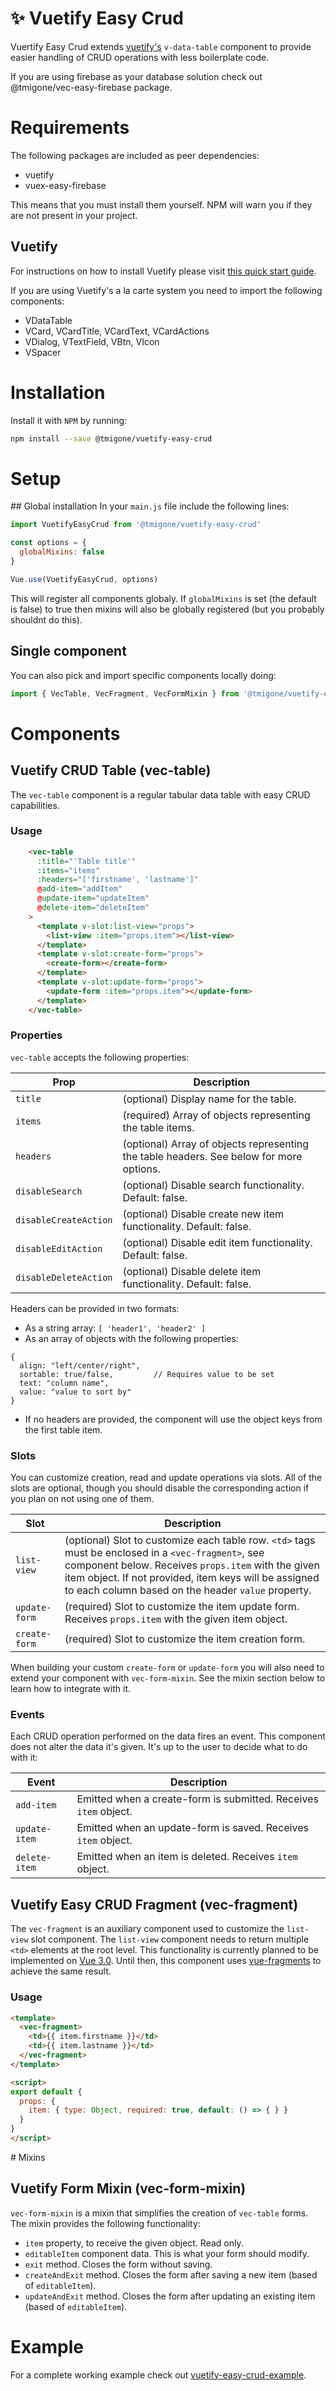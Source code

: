 # :sparkles: Vuetify Easy Crud

Vuertify Easy Crud extends [vuetify's](https://vuetifyjs.com) `v-data-table` component to provide easier handling of CRUD operations with less boilerplate code.

If you are using firebase as your database solution check out @tmigone/vec-easy-firebase package.


# Requirements

The following packages are included as peer dependencies:
- vuetify
- vuex-easy-firebase

This means that you must install them yourself. NPM will warn you if they are not present in your project.

## Vuetify
For instructions on how to install Vuetify please visit [this quick start guide](https://vuetifyjs.com/en/getting-started/quick-start).

If you are using Vuetify's a la carte system you need to import the following components:
- VDataTable
- VCard, VCardTitle, VCardText, VCardActions
- VDialog, VTextField, VBtn, VIcon
- VSpacer

# Installation
Install it with `NPM` by running: 
```bash
npm install --save @tmigone/vuetify-easy-crud
```

# Setup

## Global installation
In your `main.js` file include the following lines: 

```javascript
import VuetifyEasyCrud from '@tmigone/vuetify-easy-crud'

const options = {
  globalMixins: false
}

Vue.use(VuetifyEasyCrud, options)
```

This will register all components globaly. If `globalMixins` is set (the default is false) to true then mixins will also be globally registered (but you probably shouldnt do this).


## Single component
You can also pick and import specific components locally doing:

```javascript
import { VecTable, VecFragment, VecFormMixin } from '@tmigone/vuetify-easy-crud'
```


# Components

## Vuetify CRUD Table (vec-table)
The `vec-table` component is a regular tabular data table with easy CRUD capabilities.

### Usage
```html
    <vec-table
      :title="'Table title'"
      :items="items"
      :headers="['firstname', 'lastname']"
      @add-item="addItem"
      @update-item="updateItem"
      @delete-item="deleteItem"
    >
      <template v-slot:list-view="props">
        <list-view :item="props.item"></list-view>
      </template>
      <template v-slot:create-form="props">
        <create-form></create-form>
      </template>
      <template v-slot:update-form="props">
        <update-form :item="props.item"></update-form>
      </template>
    </vec-table>
```

### Properties

```vec-table``` accepts the following properties: 

| Prop | Description |
| --- | --- |
| `title` | (optional) Display name for the table. |
| `items` | (required) Array of objects representing the table items. |
| `headers` | (optional) Array of objects representing the table headers. See below for more options. |
| `disableSearch` | (optional) Disable search functionality. Default: false. |
| `disableCreateAction` | (optional) Disable create new item functionality. Default: false. |
| `disableEditAction` | (optional) Disable edit item functionality. Default: false. |
| `disableDeleteAction` | (optional) Disable delete item functionality. Default: false. |

Headers can be provided in two formats:
- As a string array: ```[ 'header1', 'header2' ]```
- As an array of objects with the following properties:
```
{
  align: "left/center/right",
  sortable: true/false,         // Requires value to be set
  text: "column name",
  value: "value to sort by"
}
```
- If no headers are provided, the component will use the object keys from the first table item.
 
### Slots

You can customize creation, read and update operations via slots. All of the slots are optional, though you should disable the corresponding action if you plan on not using one of them.

| Slot | Description |
| --- | --- |
| `list-view` | (optional) Slot to customize each table row. `<td>` tags must be enclosed in a `<vec-fragment>`, see component below. Receives `props.item` with the given item object. If not provided, item keys will be assigned to each column based on the header `value` property. |
| `update-form` | (required) Slot to customize the item update form. Receives `props.item` with the given item object. |
| `create-form` | (required) Slot to customize the item creation form. |

When building your custom `create-form` or `update-form` you will also need to extend your component with `vec-form-mixin`. See the mixin section below to learn how to integrate with it.

### Events

Each CRUD operation performed on the data fires an event. This component does not alter the data it's given. It's up to the user to decide what to do with it:

| Event | Description |
| --- | --- |
| `add-item` | Emitted when a create-form is submitted. Receives `item` object. |
| `update-item` | Emitted when an update-form is saved. Receives `item` object. |
| `delete-item` | Emitted when an item is deleted. Receives `item` object. |

## Vuetify Easy CRUD Fragment (vec-fragment)
The `vec-fragment` is an auxiliary component used to customize the `list-view` slot component. The `list-view` component needs to return multiple `<td>` elements at the root level. This functionality is currently planned to be implemented on [Vue 3.0](https://medium.com/the-vue-point/plans-for-the-next-iteration-of-vue-js-777ffea6fabf). Until then, this component uses [vue-fragments](https://www.npmjs.com/package/vue-fragments) to achieve the same result.

### Usage
```html
<template>
  <vec-fragment>
    <td>{{ item.firstname }}</td>
    <td>{{ item.lastname }}</td>
  </vec-fragment>
</template>

<script>
export default {
  props: {
    item: { type: Object, required: true, default: () => { } }
  }
}
</script>
```

# Mixins

## Vuetify Form Mixin (vec-form-mixin)
`vec-form-mixin` is a mixin that simplifies the creation of `vec-table` forms.
The mixin provides the following functionality:

- `item` property, to receive the given object. Read only.
- `editableItem` component data. This is what your form should modify.
- `exit` method. Closes the form without saving.
- `createAndExit` method. Closes the form after saving a new item (based of `editableItem`).
- `updateAndExit` method. Closes the form after updating an existing item (based of `editableItem`).


# Example

For a complete working example check out [vuetify-easy-crud-example](https://github.com/tomasmigone/vuetify-easy-crud-example).

